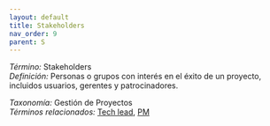 ```yaml
---
layout: default
title: Stakeholders
nav_order: 9
parent: S
---
```


*Término:* Stakeholders  
*Definición:* Personas o grupos con interés en el éxito de un proyecto, incluidos usuarios, gerentes y patrocinadores.

*Taxonomía:* Gestión de Proyectos  
*Términos relacionados:* [Tech lead](https://maleniski.github.io/diccionario-angl-tec-mx/docs/alfabeticamente/T/tech-lead/), [PM](https://maleniski.github.io/diccionario-angl-tec-mx/docs/alfabeticamente/P/pm/)
